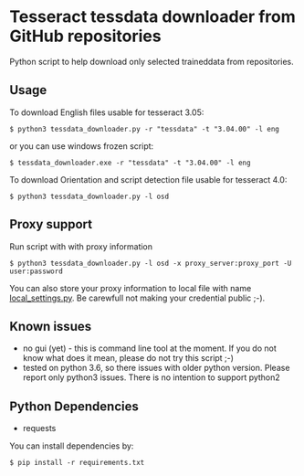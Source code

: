 # Tesseract tessdata downloader from GitHub repositories

Python script to help download only selected traineddata from repositories.

## Usage

To download English files usable for tesseract 3.05:
```
$ python3 tessdata_downloader.py -r "tessdata" -t "3.04.00" -l eng
```
or you can use windows frozen script:
```
$ tessdata_downloader.exe -r "tessdata" -t "3.04.00" -l eng
```

To download Orientation and script detection file usable for tesseract 4.0:
```
$ python3 tessdata_downloader.py -l osd
```

## Proxy support

Run script with with proxy information

```
$ python3 tessdata_downloader.py -l osd -x proxy_server:proxy_port -U user:password
```

You can also store your proxy information to local file with name [local_settings.py](https://github.com/zdenop/tessdata_downloader/blob/master/local_settings.py). Be carewfull not making your credential public ;-).

## Known issues
- no gui (yet) - this is command line tool at the moment. If you do not know what does it mean, please do not try this script ;-)
- tested on python 3.6, so there issues with older python version. Please report only python3 issues. There is no intention to support python2

## Python Dependencies
* requests

You can install dependencies by:
```
$ pip install -r requirements.txt
```
